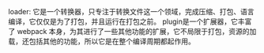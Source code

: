 loader: 它是一个转换器，只专注于转换文件这一个领域，完成压缩、打包、语言编译，它仅仅是为了打包，并且运行在打包之前。
plugin是一个扩展器，它丰富了 webpack 本身，为其进行了一些其他功能的扩展，它不局限于打包，资源的加载，还包括其他的功能，所以它是在整个编译周期都起作用。